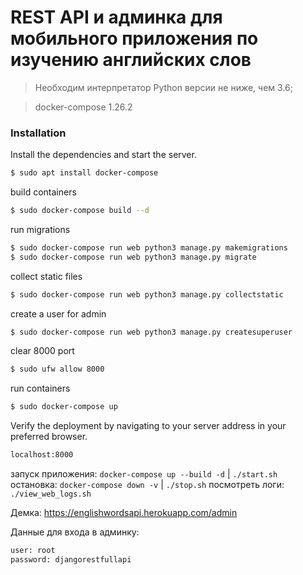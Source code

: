 # REST API и админка для мобильного приложения по изучению английских слов

> Необходим интерпретатор Python версии не ниже, чем 3.6;

> docker-compose 1.26.2

### Installation

Install the dependencies and start the server.

```sh
$ sudo apt install docker-compose
```

build containers
```sh
$ sudo docker-compose build --d
```
run migrations
```sh 
$ sudo docker-compose run web python3 manage.py makemigrations
$ sudo docker-compose run web python3 manage.py migrate
```
collect static files
```sh
$ sudo docker-compose run web python3 manage.py collectstatic
```
create a user for admin
```sh
$ sudo docker-compose run web python3 manage.py createsuperuser
```
clear 8000 port
```sh
$ sudo ufw allow 8000
```
run containers
```sh
$ sudo docker-compose up
```

Verify the deployment by navigating to your server address in your preferred browser.

```sh
localhost:8000
```
запуск приложения: `docker-compose up --build -d` | `./start.sh `
остановка: `docker-compose down -v` | `./stop.sh` 
посмотреть логи: `./view_web_logs.sh`

Демка: https://englishwordsapi.herokuapp.com/admin

Данные для входа в админку:

```sh
user: root
password: djangorestfullapi
```
